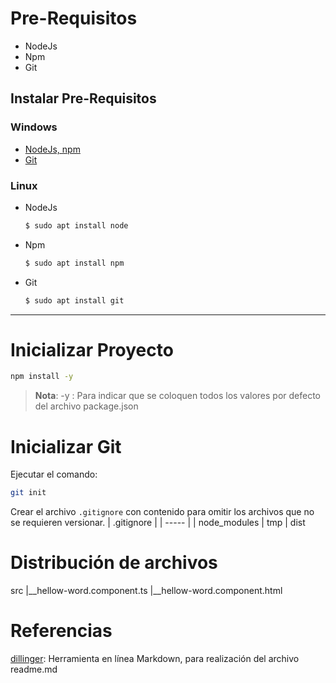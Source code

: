 # Pre-Requisitos

- NodeJs
- Npm
- Git

## Instalar Pre-Requisitos

### Windows
- [NodeJs, npm](https://nodejs.org)
- [Git](https://git-scm.com)

### Linux
- NodeJs
    ```sh
    $ sudo apt install node
    ```
- Npm
    ```sh
    $ sudo apt install npm
    ```
- Git
    ```sh
    $ sudo apt install git
    ```
___

# Inicializar Proyecto

```sh
npm install -y 
```

> **Nota**: 
-y : Para indicar que se coloquen todos los valores por defecto del archivo package.json

# Inicializar Git

Ejecutar el comando:
```sh
git init
```
Crear el archivo ```.gitignore``` con contenido para omitir los archivos que no se requieren versionar.
| .gitignore  |
| ----- |
| node_modules
| tmp
| dist

# Distribución de archivos

src
    |__hellow-word.component.ts
    |__hellow-word.component.html

# Referencias
[dillinger](https://dillinger.io): Herramienta en línea Markdown, para realización del archivo readme.md
